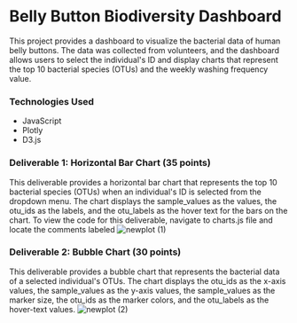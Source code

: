 # Belly Button Biodiversity Dashboard

  This project provides a dashboard to visualize the bacterial data of human belly buttons. The data was collected from volunteers, and the dashboard allows users to select the individual's ID and display charts that represent the top 10 bacterial species (OTUs) and the weekly washing frequency value.

 ### Technologies Used
 * JavaScript
* Plotly
* D3.js
### Deliverable 1: Horizontal Bar Chart (35 points)
This deliverable provides a horizontal bar chart that represents the top 10 bacterial species (OTUs) when an individual's ID is selected from the dropdown menu. The chart displays the sample_values as the values, the otu_ids as the labels, and the otu_labels as the hover text for the bars on the chart.
To view the code for this deliverable, navigate to charts.js file and locate the comments labeled 
![newplot (1)](https://user-images.githubusercontent.com/115948377/228612514-374fb3d0-eefa-4cde-a915-681b224590cf.png)

### Deliverable 2: Bubble Chart (30 points)
This deliverable provides a bubble chart that represents the bacterial data of a selected individual's OTUs. The chart displays the otu_ids as the x-axis values, the sample_values as the y-axis values, the sample_values as the marker size, the otu_ids as the marker colors, and the otu_labels as the hover-text values.
![newplot (2)](https://user-images.githubusercontent.com/115948377/228612805-32acdf8b-053c-4eca-8d8a-8d13f85a1c74.png)
